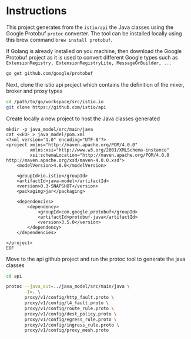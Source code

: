 # Instructions

This project generates from the `istio/api` the Java classes using the Google Protobuf `protoc` converter. The tool can be installed
locally using this brew command `brew install protobuf`.

If Golang is already installed on you machine, then download the Google Protobuf project as it is used to convert different Google types
such as `ExtensionRegistry, ExtensionRegistryLite, MessageOrBuilder, ...`

```bash
go get github.com/google/protobuf
```

Next, clone the istio api project which contains the definition of the mixer, broker and proxy types

```bash
cd /path/to/go/workspace/src/istio.io
git clone https://github.com/istio/api
```

Create locally a new project to host the Java classes generated

```
mkdir -p java_model/src/main/java
cat <<EOF > java_model/pom.xml
<?xml version="1.0" encoding="UTF-8"?>
<project xmlns="http://maven.apache.org/POM/4.0.0"
         xmlns:xsi="http://www.w3.org/2001/XMLSchema-instance"
         xsi:schemaLocation="http://maven.apache.org/POM/4.0.0 http://maven.apache.org/xsd/maven-4.0.0.xsd">
    <modelVersion>4.0.0</modelVersion>

    <groupId>io.istio</groupId>
    <artifactId>java-model</artifactId>
    <version>0.3-SNAPSHOT</version>
    <packaging>jar</packaging>

    <dependencies>
        <dependency>
            <groupId>com.google.protobuf</groupId>
            <artifactId>protobuf-java</artifactId>
            <version>3.5.0</version>
        </dependency>
    </dependencies>
    
</project>
EOF
```

Move to the api github project and run the protoc tool to generate the java classes

```bash
cd api

protoc --java_out=../java_model/src/main/java \
	   -I=. \
       proxy/v1/config/http_fault.proto \
       proxy/v1/config/l4_fault.proto \
       proxy/v1/config/route_rule.proto \
       proxy/v1/config/dest_policy.proto \
       proxy/v1/config/egress_rule.proto \
       proxy/v1/config/ingress_rule.proto \
       proxy/v1/config/proxy_mesh.proto   
```
    
 